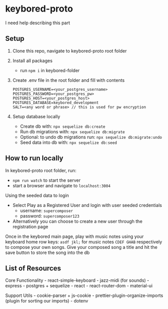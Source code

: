 # keybored-proto
I need help describing this part

## Setup
1. Clone this repo, navigate to keybored-proto root folder
2. Install all packages
    - run `npm i` in keybored-folder
3. Create .env file in the root folder and fill with contents
    ```
    POSTGRES_USERNAME=<your_postgres_username>
    POSTGRES_PASSWORD=<your_postgres_pw>
    POSTGRES_HOST=<your_postgres_host>
    POSTGRES_DATABASE=keybored_development
    SALT=<any word or phrase> // this is used for pw encryption
    ```

4. Setup database locally
    - Create db with: `npx sequelize db:create`
    - Run db migrations with: `npx sequelize db:migrate`
    - Optional: to undo db migrations run: `npx sequelize db:migrate:undo`
    - Seed data into db with: `npx sequelize db:seed`

## How to run locally
In keybored-proto root folder, run: 
- `npm run watch` to start the server
- start a browser and navigate to `localhost:3004`

Using the seeded data to login
- Select Play as a Registered User and login with user seeded credentials
  - username: `supercomposer`
  - password: `supercomposer123`
- Alternatively you can choose to create a new user through the registration page

Once in the keybored main page, play with music notes using your keyboard home row keys: `asdf jkl;` for music notes `CDEF GHAB` respectively to compose your own songs. Give your composed song a title and hit the save button to store the song into the db

## List of Resources
Core Functionality
    - react-simple-keyboard 
    - jazz-midi (for sounds)
    - express
    - postgres + sequelize
    - react
    - react-router-dom
    - material-ui

Support Utils
    - cookie-parser + js-cookie
    - prettier-plugin-organize-imports (plugin for sorting our imports)
    - dotenv